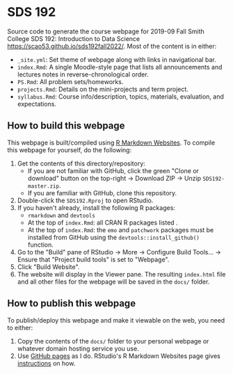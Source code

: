 # SDS 192

Source code to generate the course webpage for 2019-09 Fall Smith College SDS
192: Introduction to Data Science <https://scao53.github.io/sds192fall2022/>. Most
of the content is in either:

* `_site.yml`: Set theme of webpage along with links in navigational bar.
* `index.Rmd`: A single Moodle-style page that lists all announcements and lectures notes in reverse-chronological order.
* `PS.Rmd`: All problem sets/homeworks.
* `projects.Rmd`: Details on the mini-projects and term project.
* `syllabus.Rmd`: Course info/description, topics, materials, evaluation, and expectations.


## How to build this webpage

This webpage is built/compiled using [R Markdown
Websites](https://rmarkdown.rstudio.com/lesson-13.html). To compile this
webpage for yourself, do the following:

1. Get the contents of this directory/repository:
    + If you are not familiar with GitHub, click the green "Clone or download" button on the top-right -> Download ZIP -> Unzip `SDS192-master.zip`.
    + If you are familiar with GitHub, clone this repository.
1. Double-click the `SDS192.Rproj` to open RStudio.
1. If you haven't already, install the following R packages:
    * `rmarkdown` and `devtools`
    * At the top of `index.Rmd`: all CRAN R packages listed .
    * At the top of `index.Rmd`: the `emo` and `patchwork` packages must be installed from GitHub using the `devtools::install_github()` function.
1. Go to the "Build" pane of RStudio -> More -> Configure Build Tools... -> Ensure that "Project build tools" is set to "Webpage".
1. Click "Build Website". 
1. The website will display in the Viewer pane. The resulting `index.html` file and all other files for the webpage will be saved in the `docs/` folder.


## How to publish this webpage

To publish/deploy this webpage and make it viewable on the web, you need to either:

1. Copy the contents of the `docs/` folder to your personal webpage or whatever
domain hosting service you use.
1. Use [GitHub pages](https://pages.github.com/) as I do. RStudio's R Markdown Websites page gives [instructions](http://rmarkdown.rstudio.com/rmarkdown_websites.html#publishing_websites) on how.
